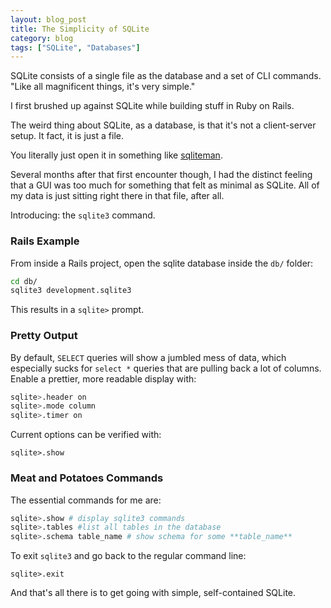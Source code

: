 ```yaml
---
layout: blog_post
title: The Simplicity of SQLite
category: blog
tags: ["SQLite", "Databases"]
---
```


SQLite consists of a single file as the database and a set of CLI commands. "Like all magnificent things, it's very simple."

I first brushed up against SQLite while building stuff in Ruby on Rails.

The weird thing about SQLite, as a database, is that it's not a client-server setup. It fact, it is just a file.

You literally just open it in something like [sqliteman](https://sourceforge.net/projects/sqliteman/).

Several months after that first encounter though, I had the distinct feeling that a GUI was too much for something that felt as minimal as SQLite. All of my data is just sitting right there in that file, after all.

Introducing: the ```sqlite3``` command.

### Rails Example

From inside a Rails project, open the sqlite database inside the `db/` folder:

```sh
cd db/
sqlite3 development.sqlite3
```

This results in a ```sqlite>``` prompt.

### Pretty Output

By default, ```SELECT``` queries will show a jumbled mess of data, which especially sucks for ```select *``` queries that are pulling back a lot of columns. Enable a prettier, more readable display with:

```sh
sqlite>.header on
sqlite>.mode column
sqlite>.timer on
```

Current options can be verified with:

```
sqlite>.show
```

### Meat and Potatoes Commands

The essential commands for me are:

```sh
sqlite>.show # display sqlite3 commands
sqlite>.tables #list all tables in the database
sqlite>.schema table_name # show schema for some **table_name**
```

To exit ```sqlite3``` and go back to the regular command line:

```
sqlite>.exit
```

And that's all there is to get going with simple, self-contained SQLite.
